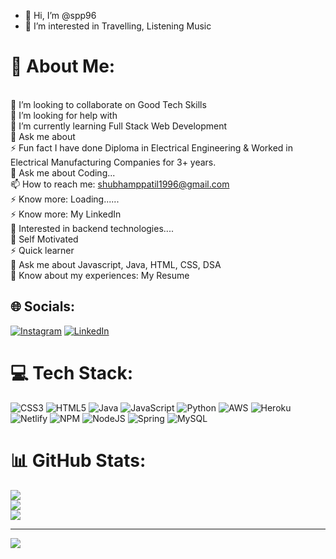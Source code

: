 - 👋 Hi, I’m @spp96
- 👀 I’m interested in Travelling, Listening Music
# 💫 About Me:
<br>👯 I’m looking to collaborate on Good Tech Skills<br>🤝 I’m looking for help with<br>🌱 I’m currently learning Full Stack Web Development<br>💬 Ask me about<br>⚡  Fun fact I have done Diploma in Electrical Engineering & Worked in Electrical Manufacturing Companies for 3+ years.<br>💬 Ask me about Coding...<br>📫 How to reach me: shubhamppatil1996@gmail.com<br>⚡ Know more: Loading......<br>⚡ Know more: My LinkedIn<br>👯 Interested in backend technologies....<br>👯 Self Motivated<br>⚡ Quick learner<br>💬 Ask me about Javascript, Java, HTML, CSS, DSA<br>📄 Know about my experiences: My Resume


## 🌐 Socials:
[![Instagram](https://img.shields.io/badge/Instagram-%23E4405F.svg?logo=Instagram&logoColor=white)](https://instagram.com/shubhampatil6670sp) [![LinkedIn](https://img.shields.io/badge/LinkedIn-%230077B5.svg?logo=linkedin&logoColor=white)](https://linkedin.com/in/www.linkedin.com/in/shubham-patil-045478206) 

# 💻 Tech Stack:
![CSS3](https://img.shields.io/badge/css3-%231572B6.svg?style=for-the-badge&logo=css3&logoColor=white) ![HTML5](https://img.shields.io/badge/html5-%23E34F26.svg?style=for-the-badge&logo=html5&logoColor=white) ![Java](https://img.shields.io/badge/java-%23ED8B00.svg?style=for-the-badge&logo=java&logoColor=white) ![JavaScript](https://img.shields.io/badge/javascript-%23323330.svg?style=for-the-badge&logo=javascript&logoColor=%23F7DF1E) ![Python](https://img.shields.io/badge/python-3670A0?style=for-the-badge&logo=python&logoColor=ffdd54) ![AWS](https://img.shields.io/badge/AWS-%23FF9900.svg?style=for-the-badge&logo=amazon-aws&logoColor=white) ![Heroku](https://img.shields.io/badge/heroku-%23430098.svg?style=for-the-badge&logo=heroku&logoColor=white) ![Netlify](https://img.shields.io/badge/netlify-%23000000.svg?style=for-the-badge&logo=netlify&logoColor=#00C7B7) ![NPM](https://img.shields.io/badge/NPM-%23000000.svg?style=for-the-badge&logo=npm&logoColor=white) ![NodeJS](https://img.shields.io/badge/node.js-6DA55F?style=for-the-badge&logo=node.js&logoColor=white) ![Spring](https://img.shields.io/badge/spring-%236DB33F.svg?style=for-the-badge&logo=spring&logoColor=white) ![MySQL](https://img.shields.io/badge/mysql-%2300f.svg?style=for-the-badge&logo=mysql&logoColor=white)
# 📊 GitHub Stats:
![](https://github-readme-stats.vercel.app/api?username=spp96&theme=radical&hide_border=false&include_all_commits=true&count_private=true)<br/>
![](https://github-readme-streak-stats.herokuapp.com/?user=spp96&theme=radical&hide_border=false)<br/>
![](https://github-readme-stats.vercel.app/api/top-langs/?username=spp96&theme=radical&hide_border=false&include_all_commits=true&count_private=true&layout=compact)

---
[![](https://visitcount.itsvg.in/api?id=spp96&icon=2&color=0)](https://visitcount.itsvg.in)


<!---
spp96/spp96 is a ✨ special ✨ repository because its `README.md` (this file) appears on your GitHub profile.
You can click the Preview link to take a look at your changes.
--->
